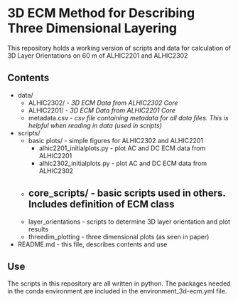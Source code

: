 # 3D ECM Method for Describing Three Dimensional Layering

This repository holds a working version of scripts and data for calculation of 3D Layer Orientations on 60 m of ALHIC2201 and ALHIC2302

## Contents
- data/
  - ALHIC2302/ - _3D ECM Data from ALHIC2302 Core_
  - ALHIC2201/ - _3D ECM Data from ALHIC2201 Core_
  - metadata.csv - _csv file containing metadata for all data files. This is helpful when reading in data (used in scripts)_
- scripts/
  - basic plots/ - simple figures for ALHIC2302 and ALHIC2201
    - alhic2201_initialplots.py - plot AC and DC ECM data from ALHIC2201
    - alhic2302_initialplots.py - plot AC and DC ECM data from ALHIC2302
  - core_scripts/ - basic scripts used in others. Includes definition of ECM class
    - 
  - layer_orientations - scripts to determine 3D layer orientation and plot results
  - threedim_plotting - three dimensional plots (as seen in paper)
- README.md - this file, describes contents and use

## Use
The scripts in this repository are all written in python. The packages needed in the conda environment are included in the environment_3d-ecm.yml file.
